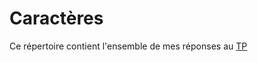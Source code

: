 # Caractères

Ce répertoire contient l'ensemble de mes réponses au [TP](http://www.iut-fbleau.fr/sitebp/apl11/reels/)
